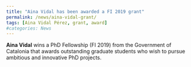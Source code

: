 ```yaml
---
title: "Aina Vidal has been awarded a FI 2019 grant"
permalink: /news/aina-vidal-grant/
tags: [Aina Vidal Pérez, grant, award]
#categories: News
---
```


**Aina Vidal** wins a PhD Fellowship (FI 2019) from the Government of Catalonia that awards outstanding graduate students who wish to pursue ambitious and innovative PhD projects.

